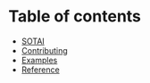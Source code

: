 # Table of contents

- [SOTAI](README.md)
- [Contributing](CONTRIBUTING.md)
- [Examples](examples/examples.md)
- [Reference](reference/reference.md)
